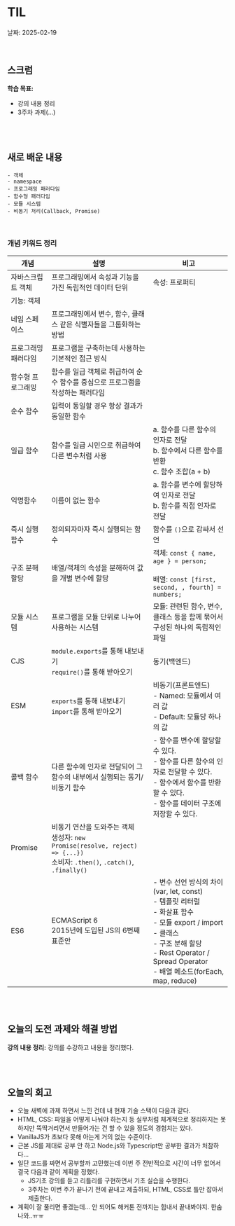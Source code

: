 # TIL
날짜: 2025-02-19

<br/>

## 스크럼
**학습 목표:**
- 강의 내용 정리
- 3주차 과제(...)


<br/>
<br/>

## 새로 배운 내용
````
- 객체
- namespace
- 프로그래밍 패러다임
- 함수형 패러다임
- 모듈 시스템
- 비동기 처리(Callback, Promise)
````

<br/>

### 개념 키워드 정리
| **개념** | **설명** | **비고** |
| --- | --- | --- |
| 자바스크립트 객체 | 프로그래밍에서 속성과 기능을 가진 독립적인 데이터 단위 | 속성: 프로퍼티
기능: 객체 |
| 네임 스페이스 | 프로그래밍에서 변수, 함수, 클래스 같은 식별자들을 그룹화하는 방법 |  |
| 프로그래밍 패러다임 | 프로그램을 구축하는데 사용하는 기본적인 접근 방식 |  |
| 함수형 프로그래밍 | 함수를 일급 객체로 취급하여 순수 함수를 중심으로 프로그램을 작성하는 패러다임 |  |
| 순수 함수 | 입력이 동일할 경우 항상 결과가 동일한 함수 |  |
| 일급 함수 | 함수를 일급 시민으로 취급하여 다른 변수처럼 사용 | a. 함수를 다른 함수의 인자로 전달<br/>b. 함수에서 다른 함수를 반환<br/>c. 함수 조합(a + b) |
| 익명함수 | 이름이 없는 함수 | a. 함수를 변수에 할당하여 인자로 전달<br/>b. 함수를 직접 인자로 전달 |
| 즉시 실행 함수 | 정의되자마자 즉시 실행되는 함수 | 함수를 `()`으로 감싸서 선언 |
| 구조 분해 할당 | 배열/객체의 속성을 분해하여 값을 개별 변수에 할당 | 객체: `const { name, age } = person;`<br/><br/>배열: `const [first, second, , fourth] = numbers;` |
| 모듈 시스템 | 프로그램을 모듈 단위로 나누어 사용하는 시스템 | 모듈: 관련된 함수, 변수, 클래스 등을 함께 묶어서 구성된 하나의 독립적인 파일 |
| CJS | `module.exports`를 통해 내보내기<br/>`require()`를 통해 받아오기 | 동기(백엔드) |
| ESM | `exports`를 통해 내보내기<br/>`import`를 통해 받아오기 | 비동기(프론트엔드)<br/>- Named: 모듈에서 여러 값<br/>- Default: 모듈당 하나의 값 |
| 콜백 함수 | 다른 함수에 인자로 전달되어 그 함수의 내부에서 실행되는 동기/비동기 함수 | - 함수를 변수에 할당할 수 있다.<br/>- 함수를 다른 함수의 인자로 전달할 수 있다.<br/>- 함수에서 함수를 반환할 수 있다.<br/>- 함수를 데이터 구조에 저장할 수 있다. |
| Promise | 비동기 연산을 도와주는 객체<br/>생성자: `new Promise(resolve, reject) => {...})`<br/>소비자: `.then()`, `.catch()`, `.finally()` |  |
| ES6 | ECMAScript 6<br/>2015년에 도입된 JS의 6번째 표준안 | - 변수 선언 방식의 차이(var, let, const)<br/>- 템플릿 리터럴<br/>- 화살표 함수<br/>- 모듈 export / import<br/>- 클래스<br/>- 구조 분해 할당<br/>- Rest Operator / Spread Operator<br/>- 배열 메소드(forEach, map, reduce) |


<br/>
<br/>

## 오늘의 도전 과제와 해결 방법
**강의 내용 정리:** 강의를 수강하고 내용을 정리했다.

<br/>
<br/>

## 오늘의 회고
- 오늘 새벽에 과제 하면서 느낀 건데 내 현재 기술 스택이 다음과 같다.
- HTML, CSS: 파일을 어떻게 나눠야 하는지 등 실무처럼 체계적으로 정리하지는 못하지만 뚝딱거리면서 만들어가는 건 할 수 있을 정도의 경험치는 있다.
- VanillaJS가 초보다 못해 아는게 거의 없는 수준이다.
- 근본 JS를 제대로 공부 안 하고 Node.js와 Typescript만 공부한 결과가 처참하다... 
- 일단 코드를 짜면서 공부할까 고민했는데 이번 주 전반적으로 시간이 너무 없어서 결국 다음과 같이 계획을 정했다.
    - JS기초 강의를 듣고 리틀리를 구현하면서 기초 실습을 수행한다.
    - 3주차는 이번 주가 끝나기 전에 끝내고 제출하되, HTML, CSS로 틀만 잡아서 제출한다.
- 계획이 잘 풀리면 좋겠는데... 안 되어도 해커톤 전까지는 힘내서 끝내봐야지. 한숨 나와..ㅠㅠ

<!-- ### 참고 자료 및 링크
- [링크 제목](URL)
- [링크 제목](URL) -->